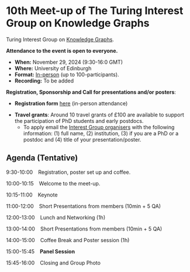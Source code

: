# 10th Meet-up of The Turing Interest Group on Knowledge Graphs
  
Turing Interest Group on [Knowledge Graphs](https://www.turing.ac.uk/research/interest-groups/knowledge-graphs).

**Attendance to the event is open to everyone.**

- **When:** November 29, 2024 (9:30-16:0 GMT)
- **Where:** University of Edinburgh 
- **Format:** <ins>In-person</ins> (up to 100-participants).
- **Recording:** To be added

**Registration, Sponsorship and Call for presentations and/or posters**: 
- **Registration form** [here](https://forms.office.com/e/kQtp2Q5Kr0) (in-person attendance)
<!-- - **Accommodation**: For attendees requiring accommodation (TBA)-->
- **Travel grants**: Around 10 travel grants of £100 are available to support the participation of PhD students and early postdocs.
  - To apply email the [Interest Group organisers](mailto:knowledgegraphs_tig@turing.ac.uk) with the following information: (1) full name, (2) institution, (3) if you are a PhD or a postdoc and (4) title of your presentation/poster. 

## Agenda (Tentative)

9:30-10:00 &ensp; Registration, poster set up and coffee.

10:00-10:15 &ensp; Welcome to the meet-up.

10:15-11:00 &ensp; Keynote
<!--[Albert Meroño Peñuela](https://www.albertmeronyo.org), King's College London
- **Title**: ***Not Just Graph Databases: Enabling Cultural Intelligence with Multimodal Knowledge Graphs***
- **Abstract**: Knowledge Graphs—graph-shaped knowledge bases that integrate distributed datasets into semantic representations—have demonstrated their impact in the world and are now central in Web search (knowledge panels), virtual assistants, etc. However, we tend to assume that the knowledge that ends up in knowledge graphs comes from particular representations, mostly text or structured databases. At the same time, a sizable number of the use cases in which we deploy KGs have the same unimodal assumption (text/structured data). In this talk, I will challenge these views with the notion of Multimodal Knowledge Graphs (MMKGs), arguing that important knowledge of the world comes from alternative representations (such as music, sound, and images), and that multimodality can enable better access to knowledge for all. I will showcase MMKGs in the domains of digital humanities and cultural heritage as key enablers of intelligent cultural applications.
- **Bio**: Dr Albert Meroño-Peñuela is a Lecturer (Assistant Professor) in Computer Science and Knowledge Engineering at the Department of Informatics of King's College London (United Kingdom). His research revolves around the relations between Artificial Intelligence and culture, in particular the semantics of music, multimodal knowledge graphs, and knowledge representation and reasoning for digital humanities and cultural heritage. He has done work in various areas of the semantic web, most prominently in Web Data APIs over RDF Knowledge Graphs.
-->

11:00-12:00 &ensp; Short Presentations from members (10min + 5 QA)
<!-- - Jacopo deBerardinis, University of Manchester: **KGs for Responsible Generative Music AI**
- Joseph Dimos, Common Action: **Climate dynamics and its argumentation, a synthesis of temporal logic and graphs in representing belief about climate problems**
- Jiaru Bai, University of Cambridge: **A dynamic knowledge graph approach to distributed self-driving laboratories**
- Simon Rihm, University of Cambridge: **Using dynamic knowledge graphs to automate research support tasks**
-->
  
12:00-13:00 &ensp; Lunch and Networking (1h)

13:00-14:00 &ensp; Short Presentations from members (10min + 5 QA)

14:00-15:00 &ensp; Coffee Break and Poster session (1h)

15:00-15:45 &ensp; **Panel Session**<br>

15:45-16:00 &ensp; Closing and Group Photo

<!--
## Poster Presentations

| **Presenter** | **Affiliation** | **Poster Title** |
| ------ | ------ | ------ |
| Sevinj Teymurova |	City University of London	| Aligning network of ontologies using Graph AI |
| Edlira	Vakaj |	Birmingham City University	| Natural Language Processing for Knowledge Graph Creation |
| Joseph	Dimos	| Common Action	| Climate dynamics and its argumentation, a synthesis of temporal logic and graphs in representing belief about climate problems |
| Hang	Dong	| University of Exeter	| A Language Model based Framework for New Concept Placement in Ontologies |
| George	Svarovsky |	UCL	| Live Collaborative Editing of Knowledge Graphs |
| Milan	Markovic |	University of Aberdeen	| Knowledge graph-driven transparent carbon emissions reporting |
| Saleh	Mohamed	| Nerwcastle University |	Navigating MedTech Innovations: Using NLP and Knowledge Graph to Redefine Horizon Scanning |
| Jiying	Chen	| University of Cambridge	| Smart Cities in Practical Environments: A Dynamic Knowledge Graph Approach for Urban Interoperability and Sustainability |
| Xiaolin	Hu	| University of Leicester	| Functional knowledge graph towards personal use |
| Maneeha	 Rani	| University of Hull |	Knowledge graphs with LLM |
| Nan	Hu	| Southeast University	| Benchmarking large language models in complex question answering attribution using knowledge graphs |



The event is supported by the [Digital Research Theme at the University of Liverpool](https://www.liverpool.ac.uk/research/research-themes/digital/) and [Liverpool Women in Science and Engineering, LivWiSE](https://www.liverpool.ac.uk/liverpool-women-in-science-and-engineering/)

</p>

-->
 

